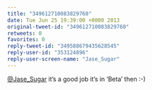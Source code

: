 ```yaml
---
title: "349612710083829760"
date: Tue Jun 25 19:39:00 +0000 2013
original-tweet-id: "349612710083829760"
retweets: 0
favorites: 0
reply-tweet-id: "349588679435628545"
reply-user-id: "353124896"
reply-user-screen-name: "Jase_Sugar"
---
```

<a href="https://twitter.com/Jase_Sugar">@Jase_Sugar</a> it’s a good job it’s in ‘Beta’ then :-)
